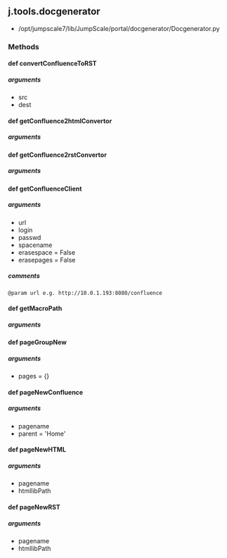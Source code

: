 ## j.tools.docgenerator

- /opt/jumpscale7/lib/JumpScale/portal/docgenerator/Docgenerator.py

### Methods

#### def convertConfluenceToRST 
##### arguments

- src
- dest
#### def getConfluence2htmlConvertor 
##### arguments

#### def getConfluence2rstConvertor 
##### arguments

#### def getConfluenceClient 
##### arguments

- url
- login
- passwd
- spacename
- erasespace = False
- erasepages = False

##### comments

```
@param url e.g. http://10.0.1.193:8080/confluence

```

#### def getMacroPath 
##### arguments

#### def pageGroupNew 
##### arguments

- pages = \{\}
#### def pageNewConfluence 
##### arguments

- pagename
- parent = 'Home'
#### def pageNewHTML 
##### arguments

- pagename
- htmllibPath
#### def pageNewRST 
##### arguments

- pagename
- htmllibPath
